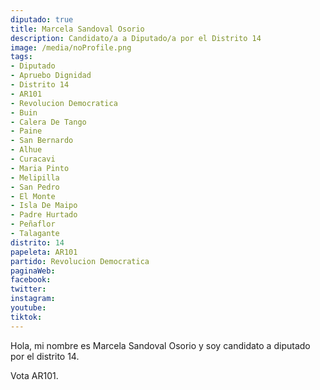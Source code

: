 ```yaml
---
diputado: true
title: Marcela Sandoval Osorio
description: Candidato/a a Diputado/a por el Distrito 14
image: /media/noProfile.png
tags:
- Diputado
- Apruebo Dignidad
- Distrito 14
- AR101
- Revolucion Democratica
- Buin
- Calera De Tango
- Paine
- San Bernardo
- Alhue
- Curacavi
- Maria Pinto
- Melipilla
- San Pedro
- El Monte
- Isla De Maipo
- Padre Hurtado
- Peñaflor
- Talagante
distrito: 14
papeleta: AR101
partido: Revolucion Democratica
paginaWeb:
facebook:
twitter:
instagram:
youtube:
tiktok:
---
```

Hola, mi nombre es Marcela Sandoval Osorio y soy candidato a diputado por el distrito 14.

Vota AR101.